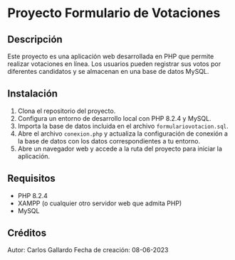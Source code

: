 # Proyecto Formulario de Votaciones

## Descripción
Este proyecto es una aplicación web desarrollada en PHP que permite realizar votaciones en línea.
Los usuarios pueden registrar sus votos por diferentes candidatos y se almacenan en una base de datos MySQL.

## Instalación
1. Clona el repositorio del proyecto.
2. Configura un entorno de desarrollo local con PHP 8.2.4 y MySQL.
3. Importa la base de datos incluida en el archivo `formulariovotacion.sql`.
4. Abre el archivo `conexion.php` y actualiza la configuración de conexión a la base de datos con los datos correspondientes a tu entorno.
5. Abre un navegador web y accede a la ruta del proyecto para iniciar la aplicación.

## Requisitos
- PHP 8.2.4
- XAMPP (o cualquier otro servidor web que admita PHP)
- MySQL

## Créditos
Autor: Carlos Gallardo
Fecha de creación: 08-06-2023
